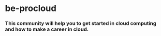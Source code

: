 # be-procloud

### This community will help you to get started in cloud computing and how to make a career in cloud.
